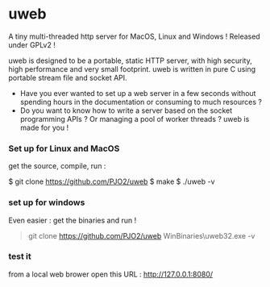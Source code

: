 # uweb
A tiny multi-threaded http server for MacOS, Linux and Windows ! Released under GPLv2 !

uweb is designed to be a portable, static HTTP server, with high security, high performance and very small footprint.
uweb is written in pure C using portable stream file and socket API. 

- Have you ever wanted to set up a web server in a few seconds without spending hours in the documentation or consuming to much resources ?
- Do you want to know how to write a server based on the socket programming APIs ? Or managing a pool of worker threads ?
uweb is made for you !

### Set up for Linux and MacOS

get the source, compile, run :

   $ git clone https://github.com/PJO2/uweb
   $ make
   $ ./uweb -v


### set up for windows

Even easier : get the binaries and run !

   > git clone https://github.com/PJO2/uweb
   > WinBinaries\uweb32.exe -v

### test it
from a local web brower open this URL : http://127.0.0.1:8080/




